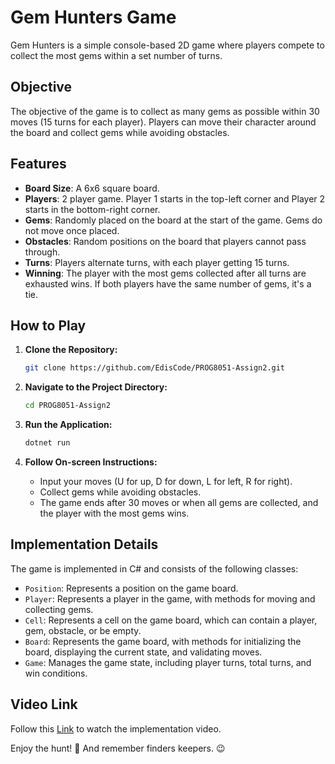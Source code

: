 # Gem Hunters Game

Gem Hunters is a simple console-based 2D game where players compete to collect the most gems within a set number of turns.

## Objective

The objective of the game is to collect as many gems as possible within 30 moves (15 turns for each player). Players can move their character around the board and collect gems while avoiding obstacles.

## Features

- **Board Size**: A 6x6 square board.
- **Players**: 2 player game. Player 1 starts in the top-left corner and Player 2 starts in the bottom-right corner.
- **Gems**: Randomly placed on the board at the start of the game. Gems do not move once placed.
- **Obstacles**: Random positions on the board that players cannot pass through.
- **Turns**: Players alternate turns, with each player getting 15 turns.
- **Winning**: The player with the most gems collected after all turns are exhausted wins. If both players have the same number of gems, it's a tie.

## How to Play

1. **Clone the Repository:**
    ```bash
    git clone https://github.com/EdisCode/PROG8051-Assign2.git
    ```

2. **Navigate to the Project Directory:**
    ```bash
    cd PROG8051-Assign2
    ```

3. **Run the Application:**
    ```bash
    dotnet run
    ```

4. **Follow On-screen Instructions:**
    - Input your moves (U for up, D for down, L for left, R for right).
    - Collect gems while avoiding obstacles.
    - The game ends after 30 moves or when all gems are collected, and the player with the most gems wins.

## Implementation Details

The game is implemented in C# and consists of the following classes:

- `Position`: Represents a position on the game board.
- `Player`: Represents a player in the game, with methods for moving and collecting gems.
- `Cell`: Represents a cell on the game board, which can contain a player, gem, obstacle, or be empty.
- `Board`: Represents the game board, with methods for initializing the board, displaying the current state, and validating moves.
- `Game`: Manages the game state, including player turns, total turns, and win conditions.

## Video Link

Follow this [Link](https://www.loom.com/share/3e9f5575c3eb47cdb090e490cb049502?sid=ad2fedd5-50cb-44d3-a177-a371b67bdb7b) to watch the implementation video.

Enjoy the hunt! 🎊
And remember finders keepers. 😉